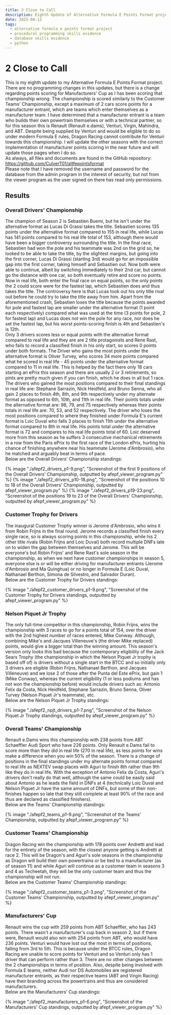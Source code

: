 ```yaml
---
title: 2 Close to Call
description: Eighth Update of Alternative Formula E Points Format project.
date: 2025-08-12
tags:
  - alternative formula e points format project
  - procedural programming skills evidence
  - database skills evidence
  - python
---
```


<div class="container fluid">
  <h1 class="col align-self-center">2 Close to Call</h1>
  <div class="row justify-content-center">
    <p class="col-8">
    This is my eighth update to my Alternative Formula E Points Format project. There are no programming changes in this updates, but there is a change regarding points scoring for Manufacturers' Cup as I has been scoring that championship wrong. The championship is scored similarly to the Customer Teams' Championship, except a maximum of 2 cars score points for a manufacturer entrant, which are teams which enter themselves as a manufacturer team. I have determined that a manufacturer entrant is a team who builds their own powertrain themselves or with a technical partner, so for this season this is Renault (Renault e.dams), Venturi, Virgin, Mahindra, and ABT. Despite being supplied by Venturi and would be eligible to do so under modern Formula E rules, Dragon Racing cannot contribute for Venturi towards this championship. I will update the other seasons with the correct implementation of manufacturer points scoring in the near future and will update those pages when I do so.<br/>
    As always, all files and documents are found in the GitHub repository: <a href="https://github.com/CulverT01/altfepointsformat">https://github.com/CulverT01/altfepointsformat</a><br/>
    Please note that I have removed the username and password for the database from the admin program in the interest of security, but not from the viewer program as the user signed on there has read only permissions.
    </p>
  </div>
  <div class="row justify-content-center">
    <h2 class="row">Results</h2>
    <h3 class="row">Overall Drivers' Championship</h3>
    <p class="col-8"> 
    The champion of Season 2 is Sebastien Buemi, but he isn't under the alternative format as Lucas Di Grassi takes the title. Sebastien scores 135 points under the alternative format compared to 155 in real life, while Lucas has 141 points compared to his real life total of 153, although there would have been a bigger controversy surrounding the title. In the final race, Sebastien had won the pole and his teammate was 2nd on the grid so, he looked to be able to take the title, by the slightest margins, but going into the first corner, Lucas Di Grassi (starting 3rd) would go for an impossible gap into the first corner, taking himself and Sebastien out. Now both were able to continue, albeit by switching immediately to their 2nd car, but cannot go the distance with one car, so both eventually retire and score no points. Now in real life, both enter the final race on equal points, so the only points the 2 could score were for the fastest lap, which Sebastien does and thus takes the title. The controversy here is that Lucas took out his only title rival out before he could try to take the title away from him. Apart from the aforementioned crash, Sebastien loses the title because the points awarded for pole and fastest lap are smaller under the alternative format (1 point each respectively) compared what was used at the time (3 points for pole, 2 for fastest lap) and Lucas does not win the pole for any race, nor does he set the fastest lap, but his worst points-scoring finish is 4th and Sebastien's is 12th.<br/>
    Only 3 drivers scores less or equal points with the alternative format compared to real life and they are are 2 title protagonists and Rene Rast, who fails to record a classified finish in his only start, so scores 0 points under both formats. The Driver who gains the most points under the alternative format is Oliver Turvey, who scores 34 more points compared what he scored in real life - 45 points under the alternative format compared to 11 in real life. This is helped by the fact there only 18 cars starting an ePrix this season and there are usually 2 or 3 retirements, so pints are pretty much given if you can finish, which he does in all but 1 race.<br/>
    The drivers who gained the most positions compared to their final standings in real life are: Stephane Sarrazin, Nick Heidfeld, and Bruno Senna, who all gain 2 places to finish 4th, 8th, and 9th respectively under my alternate format as opposed to 6th, 10th, and 11th in real life. Their points totals under the alternative format are: 98, 79, and 75 respectively whereas their points totals in real life are: 70, 53, and 52 respectively. The driver who loses the most positions compared to where they finished under Formula E's current format is Loic Duval who falls 3 places to finish 11th under the alternative format compared to 8th in real life. His points total under the alternative format is 72 and compares to his real life points total of 60. Loic deserved more from this season as he suffers 3 consecutive mechanical retirements in a row from the Paris ePrix to the first race of the London ePrix, hurting his chance of finishing anywhere near his teammate (Jerome d'Ambrosio), who he matched and arguably beat in terms of pace.<br/>
    Below are the Overall Drivers' Championship standings:
    </p>
    {% image "./afepf2_drivers_p1-9.png", "Screenshot of the first 9 positions of the Overall Drivers' Championship, outputted by afepf_viewer_program.py" %}
    {% image "./afepf2_drivers_p10-18.png", "Screenshot of the positions 10 to 18 of the Overall Drivers' Championship, outputted by afepf_viewer_program.py" %}
    {% image "./afepf2_drivers_p19-23.png", "Screenshot of the positions 19 to 23 of the Overall Drivers' Championship, outputted by afepf_viewer_program.py" %}
    <h3 class="row">Customer Trophy for Drivers</h3>
    <p class="col-8">
    The inaugural Customer Trophy winner is Jerome d'Ambrosio, who wins it from Robin Frijns in the final round. Jerome records a classified finish every single race, so is always scoring points in this championship, while his 2 other title rivals (Robin Frijns and Loic Duval) both record multiple DNFs late on to widen the gap between themselves and Jerome. This will be everyone's but Robin Frijns' and Rene Rast's sole season in the championship, as when we next have customer championships in season 5, everyone else is or will be either driving for manufacturer entrants (Jerome d'Ambrosio and Ma Quinghua) or no longer in Formula E (Loic Duval, Nathanael Berthon, Simona de Silvestro, and Salvador Duran).<br/>
    Below are the Customer Trophy for Drivers standings:
    </p>
    {% image "./afepf2_customer_drivers_p1-9.png", "Screenshot of the Customer Trophy for Drivers standings, outputted by afepf_viewer_program.py" %}
    <h3 class="row">Nelson Piquet Jr Trophy</h3>
    <p class="col-8">
    The only full-time competitor in this championship, Robin Frijns, wins the championship with 3 races to go for a points total of 154, over the driver with the 2nd highest number of races entered, Mike Conway. Although, combining Mike's and Jacques Villeneuve's (the driver Mike replaced) points, would give a bigger total than the winning amount. This season's version only looks this bad because the contemporary eligibility of the Jack Sears Trophy (the championship in which the Nelson Piquet Jr trophy is based off of) is drivers without a single start in the BTCC and so initially only 3 drivers are eligible (Robin Frijns, Nathanael Berthon, and Jacques Villeneuve) and we lose 2 of those after the Punta del Este ePrix, but gain 1 (Mike Conway), whereas the current eligibility (1 or less podiums and has not won the championship before) would include drivers such as: Antonio Felix da Costa, Nick Heidfeld, Stephane Sarrazin, Bruno Senna, Oliver Turvey (Nelson Piquet Jr's teammate), etc.<br/>
    Below are the Nelson Piquet Jr Trophy standings:
    </p>
    {% image "./afepf2_npjt_drivers_p1-7.png", "Screenshot of the Nelson Piquet Jr Trophy standings, outputted by afepf_viewer_program.py" %}
    <h3 class="row">Overall Teams' Championship</h3>
    <p class="col-8">
    Renault e.Dams wins this championship with 238 points from ABT Schaeffler Audi Sport who have 226 points. Only Renault e.Dams fail to score more than they did in real life (270 in real life), as less points for wins make a difference when you win 50% of the season. There is a change of positions in the final standings under my alternate points format compared to real life as NEXTEV swap places with Aguri to finish 8th rather than 9th like they do in real life. With the exception of Antonio Felix da Costa, Aguri's drivers don't really do that well, although the same could be easily said about Antonio as he leads the field in DNFs at 4 (technically Loic Duval and Nelson Piquet Jr have the same amount of DNFs, but some of their non-finishes happen so late that they still complete at least 90% of the race and thus are declared as classified finishers).<br/>
    Below are the Teams' Championship standings:
    </p>
    {% image "./afepf2_teams_p1-9.png", "Screenshot of the Teams' Championship, outputted by afepf_viewer_program.py" %}
    <h3 class="row">Customer Teams' Championship</h3>
    <p class="col-8">
    Dragon Racing win the championship with 178 points over Andretti and lead for the entirety of the season, with the closest anyone getting is Andretti at race 2. This will be Dragon's and Aguri's sole seasons in the championship as Dragon will build their own powertrains or be tied to a manufacturer (as of season 11) and while Aguri will continue as a customer team in seasons 3 and 4 as Techeetah, they will be the only customer team and thus the championship will not run.<br/>
    Below are the Customer Teams' Championship standings:
    </p>
    {% image "./afepf2_customer_teams_p1-3.png", "Screenshot of the Customer Teams' Championship, outputted by afepf_viewer_program.py" %}
    <h3 class="row">Manufacturers' Cup</h3>
    <p class="col-8">
    Renault wins the cup with 259 points from ABT Schaeffler, who has 243 points. There wasn't a manufacturer's cup back in season 2, but if there were, Renault would also win with 254 points from ABT, who would have 236 points. Venturi would have lost out the most in terms of positions, falling from 3rd to 5th. This is because under the BTCC rules, Dragon Racing are unable to score points for Venturi and so Venturi only has 1 driver that can perform rather than 3. There are no other changes between the 2 championships in terms of position. Also, despite being involved with Formula E teams, neither Audi nor DS Automobiles are registered manufacturer entrants, as their respective teams (ABT and Virgin Racing) have their branding across the powertrains and thus are considered manufacturers.<br/>
    Below are the Manufacturers' Cup standings:
    </p>
    {% image "./afepf2_manufacturers_p1-6.png", "Screenshot of the Manufacturers' Cup standings, outputted by afepf_viewer_program.py" %}
  </div>
</div>